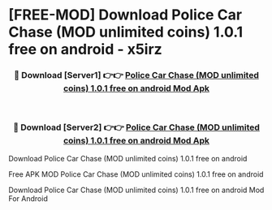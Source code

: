 # [FREE-MOD] Download Police Car Chase (MOD unlimited coins) 1.0.1 free on android - x5irz


<div align="center">
<h3>🔴 Download [Server1] 👉👉 <a href="https://apk-comot.site?title=Police_Car_Chase_(MOD_unlimited_coins)_1.0.1_free_on_android">Police Car Chase (MOD unlimited coins) 1.0.1 free on android Mod Apk</a></h3><br>

<h3>🔴 Download [Server2] 👉👉 <a href="https://apk-comot.site?title=Police_Car_Chase_(MOD_unlimited_coins)_1.0.1_free_on_android">Police Car Chase (MOD unlimited coins) 1.0.1 free on android Mod Apk</a></h3>
</div>



Download Police Car Chase (MOD unlimited coins) 1.0.1 free on android 

Free APK MOD Police Car Chase (MOD unlimited coins) 1.0.1 free on android 

Download Police Car Chase (MOD unlimited coins) 1.0.1 free on android Mod For Android
